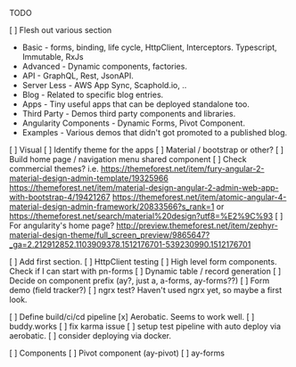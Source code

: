 TODO

[ ] Flesh out various section
  * Basic - forms, binding, life cycle, HttpClient, Interceptors. Typescript, Immutable, RxJs
  * Advanced - Dynamic components, factories.
  * API - GraphQL, Rest, JsonAPI.
  * Server Less - AWS App Sync, Scaphold.io, ..
  * Blog - Related to specific blog entries.
  * Apps - Tiny useful apps that can be deployed standalone too.
  * Third Party - Demos third party components and libraries.
  * Angularity Components - Dynamic Forms, Pivot Component.
  * Examples - Various demos that didn't got promoted to a published blog.

[ ] Visual
  [ ] Identify theme for the apps
  [ ] Material / bootstrap or other?
  [ ] Build home page / navigation menu shared component
  [ ] Check commercial themes? i.e. https://themeforest.net/item/fury-angular-2-material-design-admin-template/19325966
  https://themeforest.net/item/material-design-angular-2-admin-web-app-with-bootstrap-4/19421267
  https://themeforest.net/item/atomic-angular-4-material-design-admin-framework/20833566?s_rank=1
  or https://themeforest.net/search/material%20design?utf8=%E2%9C%93
  [ ] For angularity's home page? http://preview.themeforest.net/item/zephyr-material-design-theme/full_screen_preview/9865647?_ga=2.212912852.1103909378.1512176701-539230990.1512176701

[ ] Add first section.
  [ ] HttpClient testing
  [ ] High level form components. Check if I can start with pn-forms
  [ ] Dynamic table / record generation
  [ ] Decide on component prefix (ay?, just a, a-forms, ay-forms??)
  [ ] Form demo (field tracker?)
  [ ] ngrx test? Haven't used ngrx yet, so maybe a first look.


[ ] Define build/ci/cd pipeline
  [x] Aerobatic. Seems to work well.
  [ ] buddy.works
    [ ] fix karma issue
    [ ] setup test pipeline with auto deploy via aerobatic.
    [ ] consider deploying via docker.

[ ] Components
  [ ] Pivot component (ay-pivot)
  [ ] ay-forms